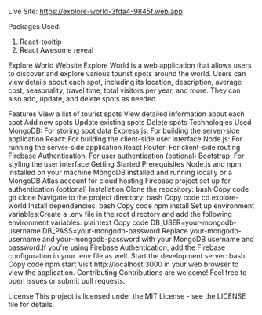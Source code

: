 Live Site: https://explore-world-3fda4-9845f.web.app

Packages Used: 
1. React-tooltip
2. React Awesome reveal

Explore World Website
Explore World is a web application that allows users to discover and explore various tourist spots around the world. Users can view details about each spot, including its location, description, average cost, seasonality, travel time, total visitors per year, and more. They can also add, update, and delete spots as needed.

Features
View a list of tourist spots
View detailed information about each spot
Add new spots
Update existing spots
Delete spots
Technologies Used
MongoDB: For storing spot data
Express.js: For building the server-side application
React: For building the client-side user interface
Node.js: For running the server-side application
React Router: For client-side routing
Firebase Authentication: For user authentication (optional)
Bootstrap: For styling the user interface
Getting Started
Prerequisites
Node.js and npm installed on your machine
MongoDB installed and running locally or a MongoDB Atlas account for cloud hosting
Firebase project set up for authentication (optional)
Installation
Clone the repository:
bash
Copy code
git clone <repository-url>
Navigate to the project directory:
bash
Copy code
cd explore-world
Install dependencies:
bash
Copy code
npm install
Set up environment variables:Create a .env file in the root directory and add the following environment variables:
plaintext
Copy code
DB_USER=your-mongodb-username
DB_PASS=your-mongodb-password
Replace your-mongodb-username and your-mongodb-password with your MongoDB username and password.If you're using Firebase Authentication, add the Firebase configuration in your .env file as well.
Start the development server:
bash
Copy code
npm start
Visit http://localhost:3000 in your web browser to view the application.
Contributing
Contributions are welcome! Feel free to open issues or submit pull requests.

License
This project is licensed under the MIT License - see the LICENSE file for details.

